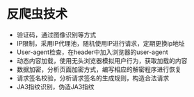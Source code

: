 # 反爬虫技术

- 验证码，通过图像识别等方式
- IP限制，采用IP代理池，随机使用IP进行请求，定期更换ip地址
- User-agent检查，在header中加入浏览器的user-agent
- 动态内容加载，使用无头浏览器模拟用户行为，获取加载的内容
- 数据加密，分析页面加密方式，编写相应的解密程序进行恢复
- 请求签名校验，分析请求签名的生成规则，构造合法请求
- JA3指纹识别，伪造JA3指纹
